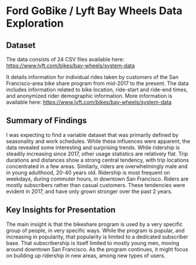 # Ford GoBike / Lyft Bay Wheels Data Exploration

## Dataset

The data consists of 24 CSV files available here:
https://www.lyft.com/bikes/bay-wheels/system-data

It details information for individual rides taken by customers of the
San Francisco-area bike share program from mid-2017 to the present.
The data includes information related to bike location, ride-start and
ride-end times, and anonymized rider demographic information. More information
is available here:
https://www.lyft.com/bikes/bay-wheels/system-data

## Summary of Findings

I was expecting to find a variable dataset that was primarily defined by
seasonality and work schedules. While these influences were apparent, the
data revealed some interesting and surprising trends. While ridership is
steadily increasing since 2017, other usage statistics are relatively flat.
Trip durations and distances show a strong central tendency, with trip
locations concentrated in a few areas. Similarly, riders are overwhelmingly
male and in young adulthood, 20-40 years old. Ridership is most frequent
on weekdays, during commuter hours, in downtown San Francisco. Riders are
mostly subscribers rather than casual customers. These tendencies were evident
in 2017, and have only grown stronger over the past 2 years.

## Key Insights for Presentation

The main insight is that the bikeshare program is used by a very specific
group of people, in very specific ways. While the program is popular, and
increasing in popularity, that popularity is limited to a dedicated
subscriber base. That subscribership is itself limited to mostly young men,
moving around downtown San Francisco. As the program continues, it might focus
on building up ridership in new areas, among new types of users.